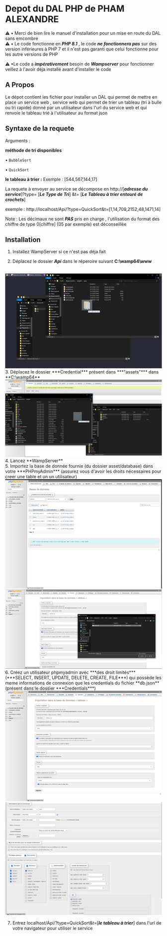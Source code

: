 # Depot du DAL PHP de PHAM ALEXANDRE
⚠️ • Merci de bien lire le manuel d'installation pour un mise en route du DAL sans emcombre  
⚠️ • Le code fonctionne en ***PHP 8.1*** , le code ***ne fonctionnera pas*** sur des version inférieures à PHP 7  et il n'est pas garanti que celui fonctionne pour les autre         versions de PHP 


⚠️ •Le code a ***impérativement*** besoin de ***Wampserver*** pour fonctionner  veillez à l'avoir déja installé avant d'installer le code 

## A Propos
Le dépot  contient les  fichier pour installer  un DAL  qui permet de  mettre en place un service web , service web qui  permet de trier un tableau  (tri à bulle ou tri rapide) donné par un utilisateur dans l'url du service web et qui renvoie le tableau trié à l'utilisateur au format json
## Syntaxe de la requete 
Arguments : 



 **méthode de tri  disponibles**



• `BubbleSort`


• `QuickSort`



**le tableau à trier :**
Exemple : [544,567,144,17]


La requete à envoyer  au service se décompose en  http://[***adresse du service***]?type= [***Le Type de Tri***] &t= [***Le Tableau à trier entouré de crochets***] 


exemple : http://localhost/Api/?type=QuickSort&t=[1,14,709,2152,48,1471,14]



Note : Les décimaux ne sont ***PAS*** pris en charge , l'utilisation du  format  des chiffre de type 0[chiffre] (05 par exemple) est   déconseillée





## Installation 
1. Installez WampServer si ce n'est pas déja fait 

2. Déplacez  le dossier ***Api*** dans le réperoire suivant **C:\wamp64\www**
</br>
<img src="./assets/help-photos/step1.jpg" alt="Alt text" title="Optional title"  scale="0.5">
</br>
3. Déplacez  le dossier ***Credential*** présent dans ***"assets"*** dans  **C:\wamp64**
<img src="./assets/help-photos/step2.jpg" alt="Alt text" title="Optional title"  scale="0.5">
</br>
4. Lancez **WampServer**
</br>
5. Importez la base de donnée fournie  (du dossier asset/database)  dans votre ***PHPmyAdmin*** (assurez vous d'avoir les droits nécessaires pour creer une table et un un utilisateur) <img src="./assets/help-photos/step3.png" alt="Alt text" title="Optional title"  scale="0.5">
 <img src="./assets/help-photos/step5.jpg" alt="Alt text" title="Optional title"  scale="0.5">
  </br>
6. Créez un utilisateur phpmyadmin  avec ***des droit limités*** (***SELECT, INSERT, UPDATE, DELETE, CREATE, FILE***)  qui possède les meme informations de connexion que  les credentials du  fichier **db.json** (présent dans le dossier ***Credentials***) <img src="./assets/help-photos/step4.png" alt="importation" title="Importation de la base de données "   scale="0.5"><img src="./assets/help-photos/step6.png" alt="Alt text" title="Optional title" scale="0.5"> 

7. Entrez  localhost/Api/?type=QuickSort&t=[***le tableau à trier***]  dans  l'url de votre navigateur pour utiliser le service 


